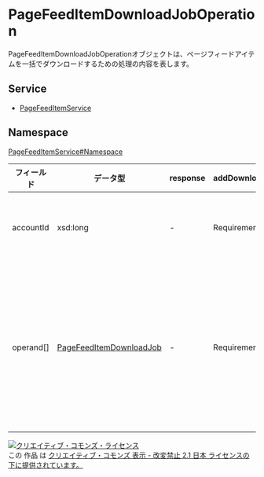 # PageFeedItemDownloadJobOperation

PageFeedItemDownloadJobOperationオブジェクトは、ページフィードアイテムを一括でダウンロードするための処理の内容を表します。

## Service

- [PageFeedItemService](../../services/PageFeedItemService.md)

## Namespace

[PageFeedItemService#Namespace](../../services/PageFeedItemService.md#namespace)

| フィールド     | データ型                                                    | response | addDownloadJob | 説明                |
|-----------|---------------------------------------------------------|----------|----------------|-------------------|
| accountId | xsd:long                                                | -        | Requirement    | アカウントID        |
| operand[] | [PageFeedItemDownloadJob](./PageFeedItemDownloadJob.md) | -        | Requirement    | 登録するダウンロード処理情報 |

[![クリエイティブ・コモンズ・ライセンス](https://i.creativecommons.org/l/by-nd/2.1/jp/88x31.png)](http://creativecommons.org/licenses/by-nd/2.1/jp/)<br>
この 作品 は [クリエイティブ・コモンズ 表示 - 改変禁止 2.1 日本 ライセンスの下に提供されています。](http://creativecommons.org/licenses/by-nd/2.1/jp/)
